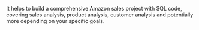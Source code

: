 It helps to build a comprehensive Amazon sales project with SQL code, covering sales analysis, product analysis, customer analysis and potentially more depending on your specific goals.
